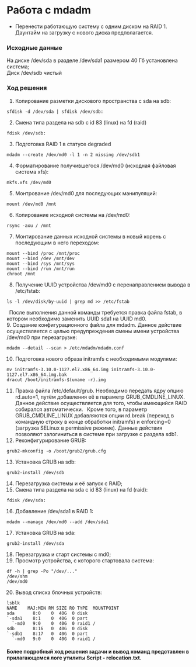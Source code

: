 # Работа с mdadm # 

- Перенести работающую систему с одним диском на RAID 1. Даунтайм на загрузку с нового диска предполагается.
### Исходные данные ###
   На диске /dev/sda в разделе /dev/sda1 размером 40 Гб установлена система; <br/>
   Диск /dev/sdb чистый
### Ход решения ###
1. Копирование разметки дискового пространства c sda на sdb:
```shell
sfdisk -d /dev/sda | sfdisk /dev/sdb:
```	
2. Смена типа раздела на sdb c id 83 (linux) на fd (raid)
```shell
fdisk /dev/sdb: 
```
3. Подготовка RAID 1 в статусе degraded
```shell
mdadm --create /dev/md0 -l 1 -n 2 missing /dev/sdb1 
```
4. Форматирование получившегося /dev/md0 (исходная файловая система xfs):
```shell
mkfs.xfs /dev/md0
```
5. Монтрование /dev/md0 для последующих манипуляций:
```shell
mount /dev/md0 /mnt
```
6. Копирование исходной системы на /dev/md0:
```shell
rsync -axu / /mnt
```
7. Монтирование данных исходной системы в новый корень с последующим в него переходом:
```shell
mount --bind /proc /mnt/proc 
mount --bind /dev /mnt/dev 
mount --bind /sys /mnt/sys 
mount --bind /run /mnt/run 
chroot /mnt
```
8. Получение UUID устройства /dev/md0 с перенаправлением вывода в /etc/fstab:
```shell
ls -l /dev/disk/by-uuid | grep md >> /etc/fstab
```
&ensp;После выполнения данной команды требуется правка файла fstab, в котором необходимо заменить UUID sda1 на UUID md0.<br/>
9. Создание конфигурационного файла для mdadm. Данное действие осуществляется с целью предупреждения смены имени устройства /dev/md0 при перезагрузке:
```shell
mdadm --detail --scan > /etc/mdadm/mdadm.conf
```
10. Подготовка нового образа initramfs с необходимыми модулями:
```shell
mv initramfs-3.10.0-1127.el7.x86_64.img initramfs-3.10.0-1127.el7.x86_64.img.bak
dracut /boot/initramfs-$(uname -r).img
```
11. Правка файла /etc/default/grub. Необходимо передать ядру опцию rd.auto=1, путём добавления её в параметр GRUB_CMDLINE_LINUX. Данное действие осуществляется для того, чтобы имеющийся RAID собирался автоматически.
&ensp;Кроме того, в параметр GRUB_CMDLINE_LINUX добавляются опции rd.break (переход в командную строку в конце обработки initramfs) и enforcing=0 (загрузка SELinux в permissive режиме). Данные действия позволяют залогиниться в системе при загрузке с раздела sdb1.
12. Реконфигурирование GRUB:
```shell
grub2-mkconfig -o /boot/grub2/grub.cfg
```
13. Установка GRUB на sdb:
```shell
grub2-install /dev/sdb
```
14. Перезагрузка системы и её запуск с RAID;
15. Смена типа раздела на sda c id 83 (linux) на fd (raid):
```shell
fdisk /dev/sda: 
```
16. Добавление /dev/sda1 в RAID 1:
```shell
mdadm --manage /dev/md0 --add /dev/sda1
```
17. Установка GRUB на sda:
```shell
grub2-install /dev/sda
```
18. Перезагрузка и старт системы с md0;
19. Просмотр устройства, с которого стартовала система:
```shell
df -h | grep -Po "/dev/..."
/dev/shm
/dev/md0
```
20. Вывод списка блочных устройств:
```shell
lsblk
NAME    MAJ:MIN RM SIZE RO TYPE  MOUNTPOINT
sda       8:0    0  40G  0 disk  
`-sda1    8:1    0  40G  0 part  
  `-md0   9:0    0  40G  0 raid1 /
sdb       8:16   0  40G  0 disk  
`-sdb1    8:17   0  40G  0 part  
  `-md0   9:0    0  40G  0 raid1 / 
```
#### Более подробный ход решения задачи и вывод команд представлен в прилагающемся логе утилиты Script - relocation.txt. ####
